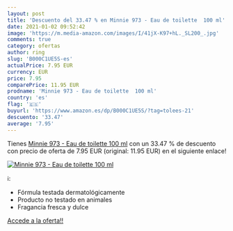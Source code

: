 ```yaml
---
layout: post
title: 'Descuento del 33.47 % en Minnie 973 - Eau de toilette  100 ml'
date: 2021-01-02 09:52:42
image: 'https://m.media-amazon.com/images/I/41jX-K97+hL._SL200_.jpg'
comments: true
category: ofertas
author: ring
slug: 'B000C1UE5S-es'
actualPrice: 7.95 EUR
currency: EUR
price: 7.95
comparePrice: 11.95 EUR
prodname: 'Minnie 973 - Eau de toilette  100 ml'
country: 'es'
flag: '🇪🇸'
buyurl: 'https://www.amazon.es/dp/B000C1UE5S/?tag=tolees-21'
descuento: '33.47'
average: '7.95'
---
```


Tienes [Minnie 973 - Eau de toilette  100 ml](https://www.amazon.es/dp/B000C1UE5S/?tag=tolees-21) con un 33.47 % de descuento con precio de oferta de 7.95 EUR (original: 11.95 EUR) en el siguiente enlace!

[![Minnie 973 - Eau de toilette  100 ml](https://m.media-amazon.com/images/I/41jX-K97+hL._SL200_.jpg)](https://www.amazon.es/dp/B000C1UE5S/?tag=tolees-21)

ℹ️:

- Fórmula testada dermatológicamente
- Producto no testado en animales
- Fragancia fresca y dulce

[Accede a la oferta!!](https://www.amazon.es/dp/B000C1UE5S/?tag=tolees-21)
